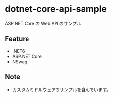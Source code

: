 # dotnet-core-api-sample
ASP.NET Core の Web API のサンプル

## Feature
- .NET6
- ASP.NET Core
- NSwag

## Note
- カスタムミドルウェアのサンプルを含んでいます。
